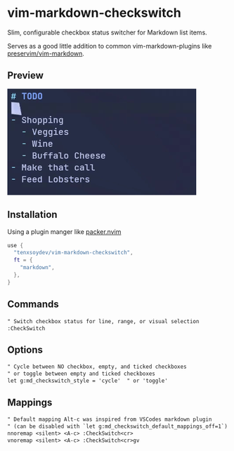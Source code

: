 # vim-markdown-checkswitch

Slim, configurable checkbox status switcher for Markdown list items.<br> 

Serves as a good little addition to common vim-markdown-plugins like [preservim/vim-markdown][1].

## Preview

![](preview.gif)

## Installation

Using a plugin manger like [packer.nvim](https://github.com/wbthomason/packer.nvim)

```lua
use {
  "tenxsoydev/vim-markdown-checkswitch",
  ft = {
    "markdown",
  },
}
```

## Commands

```vim
" Switch checkbox status for line, range, or visual selection
:CheckSwitch
```

## Options

```vim
" Cycle between NO checkbox, empty, and ticked checkboxes 
" or toggle between empty and ticked checkboxes
let g:md_checkswitch_style = 'cycle'  " or 'toggle'
```

## Mappings

```vim
" Default mapping Alt-c was inspired from VSCodes markdown plugin 
" (can be disabled with `let g:md_checkswitch_default_mappings_off=1`)
nnoremap <silent> <A-c> :CheckSwitch<cr>
vnoremap <silent> <A-c> :CheckSwitch<cr>gv
```

[1]: https://github.com/preservim/vim-markdown
